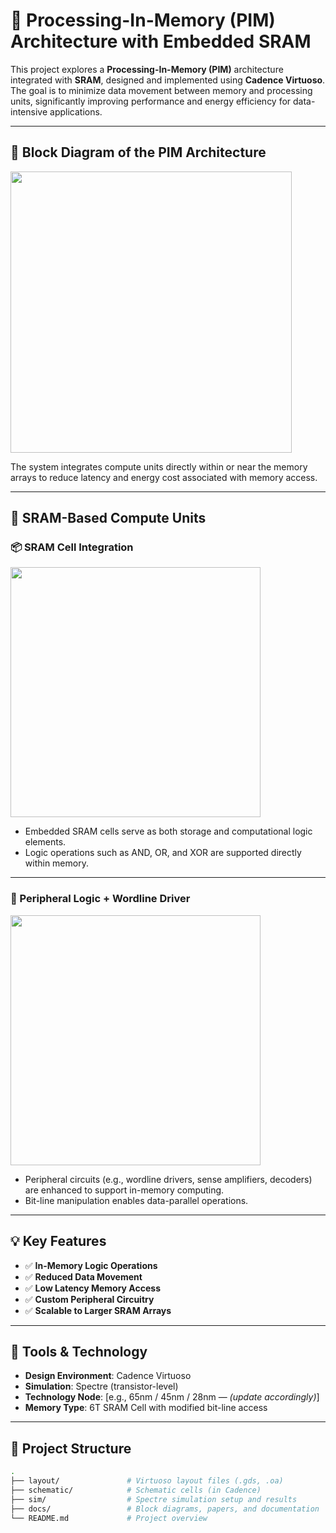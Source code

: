 # 🧠 Processing-In-Memory (PIM) Architecture with Embedded SRAM

This project explores a **Processing-In-Memory (PIM)** architecture integrated with **SRAM**, designed and implemented using **Cadence Virtuoso**. The goal is to minimize data movement between memory and processing units, significantly improving performance and energy efficiency for data-intensive applications.

---

## 📐 Block Diagram of the PIM Architecture

<img src="https://github.com/user-attachments/assets/f95a754e-d750-416a-a7aa-e865b010f369" width="450"/>

The system integrates compute units directly within or near the memory arrays to reduce latency and energy cost associated with memory access.

---

## 🔧 SRAM-Based Compute Units

### 📦 SRAM Cell Integration
<img src="https://github.com/user-attachments/assets/35605a97-dcb3-4b2a-a237-a8f9ddab4b95" width="400"/>

- Embedded SRAM cells serve as both storage and computational logic elements.
- Logic operations such as AND, OR, and XOR are supported directly within memory.

---

### 🧲 Peripheral Logic + Wordline Driver
<img src="https://github.com/user-attachments/assets/ebf2d3e3-6f28-41f6-b5c4-01e24ea814a8" width="400"/>

- Peripheral circuits (e.g., wordline drivers, sense amplifiers, decoders) are enhanced to support in-memory computing.
- Bit-line manipulation enables data-parallel operations.

---

## 💡 Key Features

- ✅ **In-Memory Logic Operations**
- ✅ **Reduced Data Movement**
- ✅ **Low Latency Memory Access**
- ✅ **Custom Peripheral Circuitry**
- ✅ **Scalable to Larger SRAM Arrays**

---

## 🧪 Tools & Technology

- **Design Environment**: Cadence Virtuoso
- **Simulation**: Spectre (transistor-level)
- **Technology Node**: [e.g., 65nm / 45nm / 28nm — *(update accordingly)*]
- **Memory Type**: 6T SRAM Cell with modified bit-line access

---

## 📂 Project Structure

```bash
.
├── layout/               # Virtuoso layout files (.gds, .oa)
├── schematic/            # Schematic cells (in Cadence)
├── sim/                  # Spectre simulation setup and results
├── docs/                 # Block diagrams, papers, and documentation
└── README.md             # Project overview

